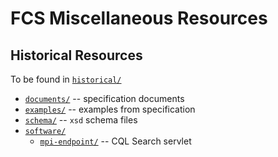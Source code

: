 # FCS Miscellaneous Resources

## Historical Resources

To be found in [`historical/`](historical/)

- [`documents/`](historical/documents/) -- specification documents
- [`examples/`](historical/examples/) -- examples from specification
- [`schema/`](historical/schema/) -- `xsd` schema files
- [`software/`](historical/software/)
    - [`mpi-endpoint/`](historical/software/mpi-endpoint/) -- CQL Search servlet

